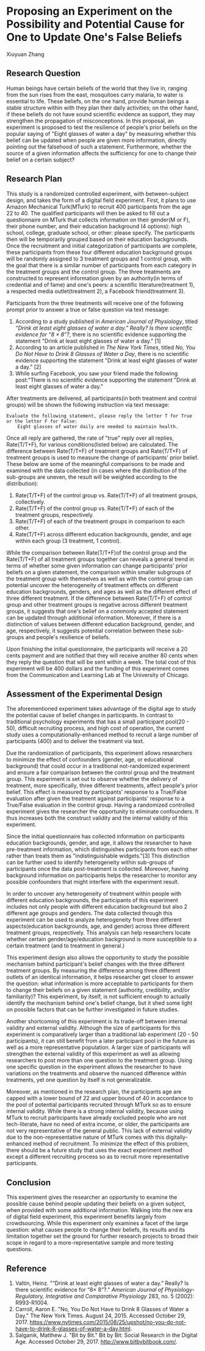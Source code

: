# Proposing an Experiment on the Possibility and Potential Cause for One to Update One's False Beliefs

Xiuyuan Zhang

## Research Question
Human beings have certain beliefs of the world that they live in, ranging from the sun rises from the east, mosquitoes carry malaria, to water is essential to life. These beliefs, on the one hand, provide human beings a stable structure within with they plan their daily activities; on the other hand, if these beliefs do not have sound scientific evidence as support, they may strengthen the propagation of misconceptions. In this proposal, an experiment is proposed to test the resilience of people's prior beliefs on the popular saying of "Eight glasses of water a day" by measuring whether this belief can be updated when people are given more information, directly pointing out the falsehood of such a statement. Furthermore, whether the source of a given information affects the sufficiency for one to change their belief on a certain subject?

## Research Plan
This study is a randomized controlled experiment, with between-subject design, and takes the form of a digital field experiment. First, it plans to use Amazon Mechanical Turk(MTurk) to recruit 400 participants from the age 22 to 40. The qualified participants will then be asked to fill out a questionnaire on MTurk that collects information on their gender(M or F), their phone number, and their education background (4 options): high school, college, graduate school, or other: please specify. The participants then will be temporarily grouped based on their education backgrounds. Once the recruitment and initial categorization of participants are complete, these participants from these four different education background groups will be randomly assigned to 3 treatment groups and 1 control group, with the goal that there is a similar number of participants from each category in the treatment groups and the control group. The three treatments are constructed to represent information given by an authority(in terms of credential and of fame) and one's peers: a scientific literature(treatment 1), a respected media outlet(treatment 2), a Facebook friend(treatment 3).

Participants from the three treatments will receive one of the following prompt prior to answer a true or false question via text message: 

1. According to a study published in *American Journal of Physiology*, titled *“Drink at least eight glasses of water a day.” Really? Is there scientific evidence for “8 × 8”?*, there is no scientific evidence supporting the statement "Drink at least eight glasses of water a day." [1]
2. According to an article published in *The New York Times*, titled *No, You Do Not Have to Drink 8 Glasses of Water a Day*, there is no scientific evidence supporting the statement "Drink at least eight glasses of water a day." [2]
3. While surfing Facebook, you saw your friend made the following post:"There is no scientific evidence supporting the statement "Drink at least eight glasses of water a day."

After treatments are delivered, all participants(in both treatment and control groups) will be shown the following instruction via text message:

	Evaluate the following statement, please reply the letter T for True or the letter F for False:
		Eight glasses of water daily are needed to maintain health.

Once all reply are gathered, the rate of "true" reply over all replies, Rate(T/T+F), for various conditions(listed below) are calculated. The difference between Rate(T/T+F) of treatment groups and Rate(T/T+F) of treatment groups is used to measure the change of participants' prior belief. These below are some of the meaningful comparisons to be made and examined with the data collected (in cases where the distribution of the sub-groups are uneven, the result will be weighted according to the distribution): 

1. Rate(T/T+F) of the control group vs. Rate(T/T+F) of all treatment groups, collectively.
2. Rate(T/T+F) of the control group vs. Rate(T/T+F) of each of the treatment groups, respectively.
3. Rate(T/T+F) of each of the treatment groups in comparison to each other.
4. Rate(T/T+F) across different education backgrounds, gender, and age within each group (3 treatment, 1 control).

While the comparison between Rate(T/T+F)of the control group and the Rate(T/T+F) of all treatment groups together can reveals a general trend in terms of whether some given information can change participants' prior beliefs on a given statement, the comparison within smaller subgroups of the treatment group with themselves as well as with the control group can potential uncover the heterogeneity of treatment effects on different education backgrounds, genders, and ages as well as the different effect of three different treatment. If the difference between Rate(T/T+F) of control group and other treatment groups is negative across different treatment groups, it suggests that one's belief on a commonly accepted statement can be updated through additional information. Moreover, if there is a distinction of values between different education background, gender, and age, respectively, it suggests potential correlation between these sub-groups and people's resilience of beliefs.

Upon finishing the initial questionnaire, the participants will receive a 20 cents payment and are notified that they will receive another 80 cents when they reply the question that will be sent within a week. The total cost of this experiment will be 400 dollars and the funding of this experiment comes from the Communication and Learning Lab at The University of Chicago.

## Assessment of the Experimental Design
The aforementioned experiment takes advantage of the digital age to study the potential cause of belief changes in participants. In contrast to traditional psychology experiments that has a small participant pool(20 - 50), difficult recruiting process, and high cost of operation, the current study uses a computationally-enhanced method to recruit a large number of participants (400) and to deliver the treatment via text. 

Due the randomization of participants, this experiment allows researchers to minimize the effect of confounders (gender, age, or educational background) that could occur in a traditional not-randomized experiment and ensure a fair comparison between the control group and the treatment group. This experiment is set out to observe whether the delivery of treatment, more specifically, three different treatments, affect people's prior belief. This effect is measured by participants' response to a True/False evaluation after given the treatment against participants' response to a True/False evaluation in the control group. Having a randomized controlled experiment gives the researcher the opportunity to eliminate confounders. It thus increases both the construct validity and the internal validity of this experiment. 

Since the initial questionnaire has collected information on participants education backgrounds, gender, and age, it allows the researcher to have pre-treatment information, which distinguishes participants from each other rather than treats them as "indistinguishable widgets."[3] This distinction can be further used to identify heterogeneity within sub-groups of participants once the data post-treatment is collected. Moreover, having background information on participants helps the researcher to monitor any possible confounders that might interfere with the experiment result. 

In order to uncover any heterogeneity of treatment within people with different education backgrounds, the participants of this experiment includes not only people with different education background but also 2 different age groups and genders. The data collected through this experiment can be used to analyze heterogeneity from three different aspects(education backgrounds, age, and gender) across three different treatment groups, respectively. This analysis can help researchers locate whether certain gender/age/education background is more susceptible to a certain treatment (and to treatment in general.) 

This experiment design also allows the opportunity to study the possible mechanism behind participant's belief changes with the three different treatment groups. By measuring the difference among three different outlets of an identical information, it helps researcher get closer to answer the question: what information is more acceptable to participants for them to change their beliefs on a given statement (authority, credibility, and/or familiarity)? This experiment, by itself, is not sufficient enough to actually identify the mechanism behind one's belief change, but it shed some light on possible factors that can be further investigated in future studies.   

Another shortcoming of this experiment is its trade-off between internal validity and external validity. Although the size of participants for this experiment is comparatively larger than a traditional lab experiment (20 - 50 participants), it can still benefit from a later participant pool in the future as well as a more representative population. A larger size of participants will strengthen the external validity of this experiment as well as allowing researchers to post more than one question to the treatment group. Using one specific question in the experiment allows the researcher to have variations on the treatments and observe the nuanced difference within treatments, yet one question by itself is not generalizable. 

Moreover, as mentioned in the research plan, the participants age are capped with a lower bound of 22 and upper bound of 40 in accordance to the pool of potential participants recruited through MTurk so as to ensure internal validity. While there is a strong internal validity, because using MTurk to recruit participants have already excluded people who are not tech-literate, have no need of extra income, or older, the participants are not very representative of the general public. This lack of external validity due to the non-representative nature of MTurk comes with this digitally-enhanced method of recruitment. To minimize the effect of this problem, there should be a future study that uses the exact experiment method except a different recruiting process so as to recruit more representative participants. 

## Conclusion

This experiment gives the researcher an opportunity to examine the possible cause behind people updating their beliefs on a given subject, when provided with some additional information. Walking into the new era of digital field experiment, this experiment benefits largely from crowdsourcing. While this experiment only examines a facet of the large question: what causes people to change their beliefs, its results and its limitation together set the ground for further research projects to broad their scope in regard to a more-representative sample and more testing questions. 

## Reference
1. Valtin, Heinz. "“Drink at least eight glasses of water a day.” Really? Is there scientific evidence for “8× 8”?." *American Journal of Physiology-Regulatory, Integrative and Comparative Physiology* 283, no. 5 (2002): R993-R1004.
2. Carroll, Aaron E. "No, You Do Not Have to Drink 8 Glasses of Water a Day." The New York Times. August 24, 2015. Accessed October 29, 2017. https://www.nytimes.com/2015/08/25/upshot/no-you-do-not-have-to-drink-8-glasses-of-water-a-day.html.
3. Salganik, Matthew J. "Bit by Bit." Bit by Bit: Social Research in the Digital Age. Accessed October 29, 2017. http://www.bitbybitbook.com/.
